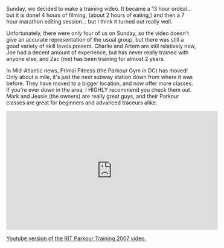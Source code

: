Sunday, we decided to make a training video. It became a 13 hour ordeal... but it is done! 4 hours of filming, (about 2 hours of eating,) and then a 7 hour marathon editing session... but I think it turned out really well.

Unfortunately, there were only four of us on Sunday, so the video doesn't give an accurate representation of the usual group, but there was still a good variety of skill levels present. Charlie and Artem are still relatively new, Joe had a decent amount of experience, but has never really trained with anyone else, and Zac (me) has been training for almost 2 years.

In Mid-Atlantic news, Primal Fitness (the Parkour Gym in DC) has moved! Only about a mile, it's just the next subway station down from where it was before. They have moved to a bigger location, and now offer more classes. If you're ever down in the area, I HIGHLY recommend you check them out. Mark and Jessie (the owners) are really great guys, and their Parkour classes are great for beginners and advanced traceurs alike.

<iframe width="560" height="315" src="https://www.youtube.com/embed/CuFbF7rFWLs" frameborder="0" allow="accelerometer; autoplay; encrypted-media; gyroscope; picture-in-picture" allowfullscreen></iframe>

[Youtube version of the RIT Parkour Training 2007 video.](http://youtube.com/watch?v=CuFbF7rFWLs)